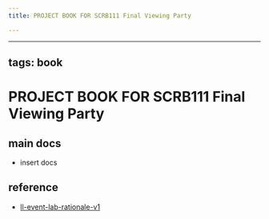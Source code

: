```yaml
---
title: PROJECT BOOK FOR SCRB111 Final Viewing Party

---
```



---
tags: book
---

PROJECT BOOK FOR SCRB111 Final Viewing Party
===

main docs
---

- insert docs

reference
---

- [ll-event-lab-rationale-v1](/AunryFEcRm6SG8qAbHAyIw)

